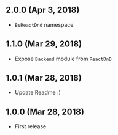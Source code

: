## 2.0.0 (Apr 3, 2018)

* `BsReactDnd` namespace

## 1.1.0 (Mar 29, 2018)

* Expose `Backend` module from `ReactDnD`

## 1.0.1 (Mar 28, 2018)

* Update Readme :)

## 1.0.0 (Mar 28, 2018)

* First release
